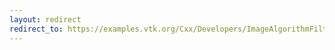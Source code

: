 ```yaml
---
layout: redirect
redirect_to: https://examples.vtk.org/Cxx/Developers/ImageAlgorithmFilter/
---
```

